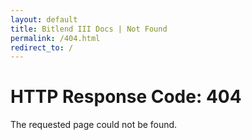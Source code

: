 ```yaml
---
layout: default
title: Bitlend III Docs | Not Found
permalink: /404.html
redirect_to: /
---
```


<div>
  <h1>HTTP Response Code: 404</h1>
  <p>The requested page could not be found.</p>
</div>
